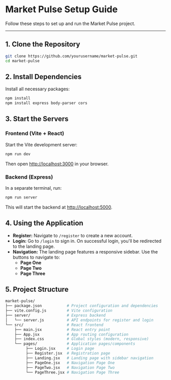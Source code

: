 # Market Pulse Setup Guide

Follow these steps to set up and run the Market Pulse project.

---

## 1. Clone the Repository

```bash
git clone https://github.com/yourusername/market-pulse.git
cd market-pulse
```

## 2. Install Dependencies

Install all necessary packages:

```bash
npm install
npm install express body-parser cors
```

## 3. Start the Servers

### Frontend (Vite + React)

Start the Vite development server:

```bash
npm run dev
```

Then open [http://localhost:3000](http://localhost:3000) in your browser.

### Backend (Express)

In a separate terminal, run:

```bash
npm run server
```

This will start the backend at [http://localhost:5000](http://localhost:5000).

## 4. Using the Application

- **Register:** Navigate to `/register` to create a new account.
- **Login:** Go to `/login` to sign in. On successful login, you'll be redirected to the landing page.
- **Navigation:** The landing page features a responsive sidebar. Use the buttons to navigate to:
  - **Page One**
  - **Page Two**
  - **Page Three**

## 5. Project Structure

```bash
market-pulse/
├── package.json           # Project configuration and dependencies
├── vite.config.js         # Vite configuration
├── server/                # Express backend
│   └── server.js          # API endpoints for register and login
└── src/                   # React frontend
    ├── main.jsx           # React entry point
    ├── App.jsx            # App routing configuration
    ├── index.css          # Global styles (modern, responsive)
    └── pages/             # Application pages/components
         ├── Login.jsx     # Login page
         ├── Register.jsx  # Registration page
         ├── Landing.jsx   # Landing page with sidebar navigation
         ├── PageOne.jsx   # Navigation Page One
         ├── PageTwo.jsx   # Navigation Page Two
         └── PageThree.jsx # Navigation Page Three
```

